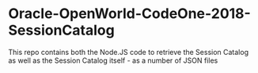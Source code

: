 # Oracle-OpenWorld-CodeOne-2018-SessionCatalog
This repo contains both the Node.JS code to retrieve the Session Catalog as well as the Session Catalog itself - as a number of JSON files
